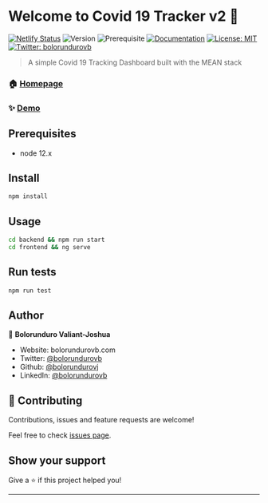 # Welcome to Covid 19 Tracker v2 👋
[![Netlify Status](https://api.netlify.com/api/v1/badges/4dd690c0-0db1-4325-9b36-d690152a3c76/deploy-status)](https://app.netlify.com/sites/zealous-joliot-e691de/deploys)
![Version](https://img.shields.io/badge/version-2.0.0-blue.svg?cacheSeconds=2592000)
![Prerequisite](https://img.shields.io/badge/node-12.x-blue.svg)
[![Documentation](https://img.shields.io/badge/documentation-yes-brightgreen.svg)](https://github.com/bolorundurovj/Covid19-Tracker-v2)
[![License: MIT](https://img.shields.io/badge/License-MIT-yellow.svg)](#)
[![Twitter: bolorundurovb](https://img.shields.io/twitter/follow/bolorundurovb.svg?style=social)](https://twitter.com/bolorundurovb)

> A simple Covid 19 Tracking Dashboard built with the MEAN stack

### 🏠 [Homepage](http://evening-ravine-09092.herokuapp.com/)

### ✨ [Demo](http://evening-ravine-09092.herokuapp.com/)

## Prerequisites

- node 12.x

## Install

```sh
npm install
```

## Usage

```sh
cd backend && npm run start
cd frontend && ng serve
```

## Run tests

```sh
npm run test
```

## Author

👤 **Bolorunduro Valiant-Joshua**

* Website: bolorundurovb.com
* Twitter: [@bolorundurovb](https://twitter.com/bolorundurovb)
* Github: [@bolorundurovj](https://github.com/bolorundurovj)
* LinkedIn: [@bolorundurovb](https://linkedin.com/in/bolorundurovb)

## 🤝 Contributing

Contributions, issues and feature requests are welcome!

Feel free to check [issues page](https://github.com/bolorundurovj/Covid19-Tracker-v2/issues). 

## Show your support

Give a ⭐️ if this project helped you!


***
